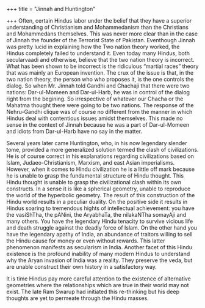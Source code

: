 +++
title = "Jinnah and Huntington"

+++
Often, certain Hindus labor under the belief that they have a superior
understanding of Christianism and Mohammedanism than the Christians and
Mohammedans themselves. This was never more clear than in the case of
Jinnah the founder of the Terrorist State of Pakistan. Eventhough Jinnah
was pretty lucid in explaining how the Two nation theory worked, the
Hindus completely failed to understand it. Even today many Hindus, both
secularvaadi and otherwise, believe that the two nation theory is
incorrect. What has been shown to be incorrect is the ridiculous
“martial races” theory that was mainly an European invention. The crux
of the issue is that, in the two nation theory, the person who who
proposes it, is the one controls the dialog. So when Mr. Jinnah told
Gandhi and Chachaji that there were two nations: Dar-ul-Momeen and
Dar-ul-Harb, he was in control of the dialog right from the begining. So
irrespective of whatever our Chacha or the Mahatma thought there were
going to be two nations. The response of the Nehru-Gandhi clique was of
course no different from the manner in which Hindus deal with
contentious issues amidst themselves. This made no sense in the context
of Jinnah because he was a part of Dar-ul-Momeen and idiots from
Dar-ul-Harb have no say in the matter.

Several years later came Huntington, who, in his now legendary slender
tome, provided a more generalized solution termed the clash of
civilizations. He is of course correct in his explanations regarding
civilizations based on Islam, Judaeo-Christianism, Marxism, and east
Asian imperialisms. However, when it comes to Hindu civilization he is a
little off mark because he is unable to grasp the fundamental structure
of Hindu thought. This Hindu thought is unable to grasp the
civilizational clash within its own constructs. In a sense it is like a
spherical geometry, unable to reproduce the world of the hyperbolic
geometry. The result of this construction of the Hindu world results in
a peculiar duality. On the positive side it results in Hindus soaring to
tremendous hights of intellectual achievement: you have the vasiShTha,
the pANini, the AryabhaTa, the nilakaNTha somayAji and many others. You
have the legendary Hindu tenacity to survive vicious life and death
struggle against the deadly force of Islam. On the other hand you have
the legendary apathy of India, an abundance of traitors willing to sell
the Hindu cause for money or even without rewards. This latter
phenomenon manifests as secularism in India. Another facet of this Hindu
existence is the profound inability of many modern Hindus to understand
why the Aryan invasion of India was a reality. They preserve the veda,
but are unable construct their own history in a satisfactory way.

It is time Hindus pay more careful attention to the existence of
alternative geometries where the relationships which are true in their
world may not exist. The late Ram Swarup had initiated this re-thinking
but his deep thoughts are yet to permeate through the Hindu masses.
